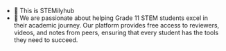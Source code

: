 - 👋 This is STEMilyhub
- 💞️ We are passionate about helping Grade 11 STEM students excel in their academic journey. 
Our platform provides free access to reviewers, videos, and notes from peers, 
ensuring that every student has the tools they need to succeed.

<!---
STEMilyhub/STEMilyhub is a ✨ special ✨ repository because its `README.md` (this file) appears on your GitHub profile.
You can click the Preview link to take a look at your changes.
--->
